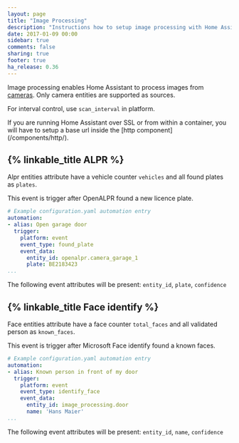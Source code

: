 ```yaml
---
layout: page
title: "Image Processing"
description: "Instructions how to setup image processing with Home Assistant."
date: 2017-01-09 00:00
sidebar: true
comments: false
sharing: true
footer: true
ha_release: 0.36
---
```


Image processing enables Home Assistant to process images from [cameras](/components/#camera). Only camera entities are supported as sources.

For interval control, use `scan_interval` in platform.

<p class='note'>
If you are running Home Assistant over SSL or from within a container, you will have to setup a base url inside the [http component](/components/http/).
</p>

## {% linkable_title ALPR %}

Alpr entities attribute have a vehicle counter `vehicles` and all found plates as `plates`.

This event is trigger after OpenALPR found a new licence plate.

```yaml
# Example configuration.yaml automation entry
automation:
- alias: Open garage door
  trigger:
    platform: event
    event_type: found_plate
    event_data:
      entity_id: openalpr.camera_garage_1
      plate: BE2183423
...
```

The following event attributes will be present: `entity_id`, `plate`, `confidence`

## {% linkable_title Face identify %}

Face entities attribute have a face counter `total_faces` and all validated person as `known_faces`.

This event is trigger after Microsoft Face identify found a known faces.

```yaml
# Example configuration.yaml automation entry
automation:
- alias: Known person in front of my door
  trigger:
    platform: event
    event_type: identify_face
    event_data:
      entity_id: image_processing.door
      name: 'Hans Maier'
...
```

The following event attributes will be present: `entity_id`, `name`, `confidence`
